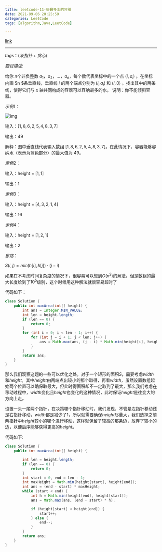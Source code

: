```yaml
---
title: leetcode-11-盛最多水的容器
date: 2021-09-06 20:25:50
categories: LeetCode
tags: [algorithm,Java,LeetCode]

---
```


[link](https://leetcode-cn.com/problems/container-with-most-water/)

<hr/>

$tags：(双指针+贪心)$

$题目描述:$

给你 $n$个非负整数 $a_{1}，a_{2}，...，a_{n}$，每个数代表坐标中的一个点 $(i, a_{i})$ 。在坐标内画 $n $条垂直线，垂直线 $i$ 的两个端点分别为 $(i, a_{i})$  和 $(i, 0)$ 。找出其中的两条线，使得它们与 $x$ 轴共同构成的容器可以容纳最多的水。
说明：你不能倾斜容器。

$示例1：$

![img](https://gitee.com/cao_ziqiang/img/raw/master/20210906203019.jpeg)

输入：$[1,8,6,2,5,4,8,3,7]$

输出：$49$ 

解释：图中垂直线代表输入数组 $[1,8,6,2,5,4,8,3,7]$。在此情况下，容器能够容纳水（表示为蓝色部分）的最大值为 $49$。

$示例 2：$

输入：height = $[1,1]$

输出：$1$

$示例 3：$

输入：height = $[4,3,2,1,4]$

输出：$16$

$示例 4：$

输入：height = $[1,2,1]$

输出：$2$

$思路：$

$S(i,j) = min(h[i],h[j])\cdot(j-i)$

如果在不考虑时间复杂度的情况下，很容易可以想到$O(n^{2})$的解法，但是数组的最大长度给到了$10^{5}$级别，这个时候用这种解法就很容易超时了

代码如下：

```java
class Solution {
    public int maxArea(int[] height) {
        int ans = Integer.MIN_VALUE;
        int len = height.length;
        if (len == 0) {
            return 0;
        }
        for (int i = 0; i < len - 1; i++) {
            for (int j = i + 1; j < len; j++) {
                ans = Math.max(ans, (j - i) * Math.min(height[i], height[j]));
            }
        }
        return ans;
    }
}
```

那么我们观察这题的一些可以优化之处，对于一个矩形的面积$S$，需要考虑$width$和$height$，其中$height$由两端点出较小的那个取得，再看$width$，虽然设置数组起始两个位置可以确保取最大，但此时得面积却不一定取到了最大，那么我们考虑在移动过程中，$width$变化且$height$也变化的这种情况，此时保证$height$是往变大的方向上走。

设置一头一尾两个指针，在决策哪个指针移动时，我们发现，不管是左指针移动还是右指针移动，$width$都是减少了1，所以就需要确保$height$尽量大，我们选择之前两指针中$height$较小的哪个进行移动，这样就保留了较高的那条边，放弃了较小的边，以便后序能够获得更高的$height$。

代码如下:

```java
class Solution {
    public int maxArea(int[] height) {

        int len = height.length;
        if (len == 0) {
            return 0;
        }
        int start = 0, end = len - 1;
        int maxHeight = Math.min(height[start], height[end]);
        int ans = (end - start) * maxHeight;
        while (start < end) {
            int h = Math.min(height[end], height[start]);
            ans = Math.max(ans, (end - start) * h);

            if (height[start] < height[end]) {
                start++;
            } else {
                end--;
            }
        }
        return ans;
    }
}
```


